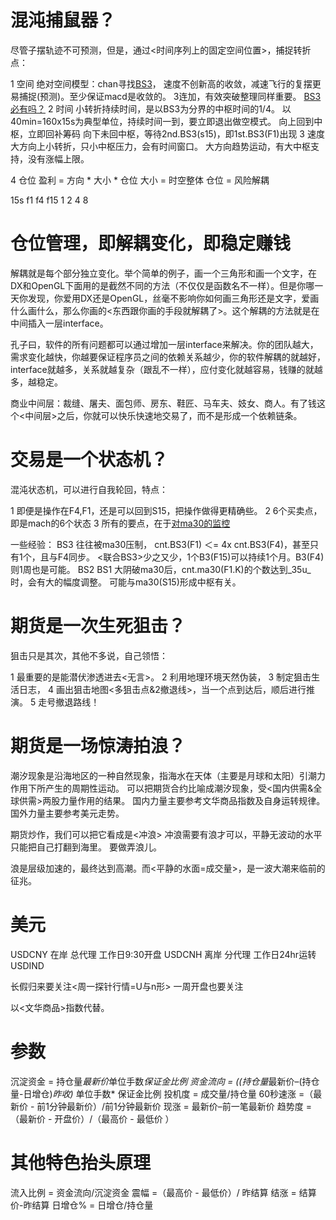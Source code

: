 # 混沌捕鼠器？

尽管子摆轨迹不可预测，但是，通过<时间序列上的固定空间位置>，捕捉转折点：

1 空间  绝对空间模型：chan寻找[BS3](不卖出自己没有的)，
        速度不创新高的收敛，减速飞行的复摆更易捕捉(预测)。至少保证macd是收敛的。
        3连加，有效突破整理同样重要。
        [BS3必有吗？](3连收敛时可能就没有，可选择平，而不是反手)
2 时间  小转折持续时间，是以BS3为分界的中枢时间的1/4。
        以40min=160x15s为典型单位，持续时间一到，要立即退出做空模式。
        向上回到中枢，立即回补筹码
        向下未回中枢，等待2nd.BS3(s15)，即1st.BS3(F1)出现
3 速度  大方向上小转折，只小中枢压力，会有时间窗口。
        大方向趋势运动，有大中枢支持，没有涨幅上限。

4 仓位  盈利 = 方向 * 大小 * 仓位
        大小 = 时空整体
        仓位 = 风险解耦

15s f1  f4  f15
1   2   4   8

# 仓位管理，即解耦变化，即稳定赚钱

解耦就是每个部分独立变化。举个简单的例子，画一个三角形和画一个文字，在DX和OpenGL下面用的是截然不同的方法（不仅仅是函数名不一样）。但是你哪一天你发现，你爱用DX还是OpenGL，丝毫不影响你如何画三角形还是文字，爱画什么画什么，那么你画的<东西跟你画的手段就解耦了>。这个解耦的方法就是在中间插入一层interface。

孔子曰，软件的所有问题都可以通过增加一层interface来解决。你的团队越大，需求变化越快，你越要保证程序员之间的依赖关系越少，你的软件解耦的就越好，interface就越多，关系就越复杂（跟乱不一样），应付变化就越容易，钱赚的就越多，越稳定。

商业中间层：裁缝、屠夫、面包师、房东、鞋匠、马车夫、妓女、商人。有了钱这个<中间层>之后，你就可以快乐快速地交易了，而不是形成一个依赖链条。

# 交易是一个状态机？

混沌状态机，可以进行自我轮回，特点：

1 即便是操作在F4,F1，还是可以回到S15，把操作做得更精确些。
2 6个买卖点，即是mach的6个状态
3 所有的要点，在于[对ma30的监控](做一个可工作的系统)

一些经验：
BS3
  往往被ma30压制，
  cnt.BS3(F1) ＜= 4x cnt.BS3(F4)，甚至只有1个，且与F4同步。
  <联合BS3>少之又少，1个B3(F15)可以持续1个月。B3(F4)则1周也是可能。
BS2
BS1
  大阴破ma30后，cnt.ma30(F1.K)的个数达到_35u_时，会有大的幅度调整。
  可能与ma30(S15)形成中枢有关。

# 期货是一次生死狙击？

狙击只是其次，其他不多说，自己领悟：

1 最重要的是能潜伏渗透进去<无言>。
2 利用地理环境天然伪装，
3 制定狙击生活日志，
4 画出狙击地图<多狙击点&2撤退线>，当一个点到达后，顺后进行推演。
5 走号撤退路线！

# 期货是一场惊涛拍浪？

潮汐现象是沿海地区的一种自然现象，指海水在天体（主要是月球和太阳）引潮力作用下所产生的周期性运动。
可以把期货合约比喻成潮汐现象，受<国内供需&全球供需>两股力量作用的结果。
国内力量主要参考文华商品指数及自身运转规律。
国外力量主要参考美元走势。

期货炒作，我们可以把它看成是<冲浪>
冲浪需要有浪才可以，平静无波动的水平只能把自己打翻到海里。
要做弄浪儿。

浪是层级加速的，最终达到高潮。而<平静的水面=成交量>，是一波大潮来临前的征兆。

# 美元

USDCNY 在岸 总代理 工作日9:30开盘
USDCNH 离岸 分代理 工作日24hr运转
USDIND

长假归来要关注<周一探针行情=U与n形>
一周开盘也要关注

以<文华商品>指数代替。

# 参数

沉淀资金 = 持仓量*最新价*单位手数*保证金比例
资金流向 = ((持仓量*最新价–(持仓量-日增仓)*昨收)* 单位手数* 保证金比例
投机度 = 成交量/持仓量
60秒速涨 =（最新价 - 前1分钟最新价）/前1分钟最新价
现涨 = 最新价–前一笔最新价
趋势度 =（最新价 - 开盘价）/（最高价 - 最低价 ）

# 其他特色抬头原理

流入比例 = 资金流向/沉淀资金 
震幅 =（最高价 - 最低价）/ 昨结算
结涨 = 结算价-昨结算 
日增仓% = 日增仓/持仓量

